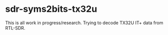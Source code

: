 # sdr-syms2bits-tx32u

This is all work in progress/research.  Trying to decode TX32U IT+ data from RTL-SDR.
